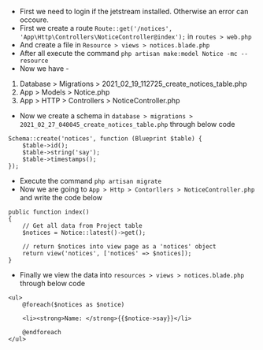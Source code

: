 - First we need to login if the jetstream installed. Otherwise an error can occoure.
- First we create a route `Route::get('/notices', 'App\Http\Controllers\NoticeController@index');` in `routes > web.php`
- And create a file in `Resource > views > notices.blade.php`
- After all execute the command `php artisan make:model Notice -mc --resource`
- Now we have -
1. Database > Migrations > 2021_02_19_112725_create_notices_table.php
2. App > Models > Notice.php
3. App > HTTP > Controllers > NoticeController.php
- Now we create a schema in `database > migrations > 2021_02_27_040045_create_notices_table.php` through below code
```
Schema::create('notices', function (Blueprint $table) {
    $table->id();
    $table->string('say');
    $table->timestamps();
});
```
- Execute the command `php artisan migrate`
- Now we are going to `App > Http > Contorllers > NoticeController.php` and write the code below
```
public function index()
{
    // Get all data from Project table
    $notices = Notice::latest()->get();

    // return $notices into view page as a 'notices' object
    return view('notices', ['notices' => $notices]);
}
```
- Finally we view the data into `resources > views > notices.blade.php` through below code
```
<ul>
    @foreach($notices as $notice)

    <li><strong>Name: </strong>{{$notice->say}}</li>

    @endforeach
</ul>
```
